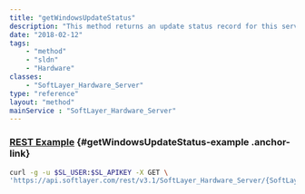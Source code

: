 ```yaml
---
title: "getWindowsUpdateStatus"
description: "This method returns an update status record for this server.  That record will specify if the server is missing updates, or has updates that must be reinstalled or require a reboot to go into affect. "
date: "2018-02-12"
tags:
    - "method"
    - "sldn"
    - "Hardware"
classes:
    - "SoftLayer_Hardware_Server"
type: "reference"
layout: "method"
mainService : "SoftLayer_Hardware_Server"
---
```


### [REST Example](#getWindowsUpdateStatus-example) <a href="/article/rest/"><i class="fas fa-question"></i></a> {#getWindowsUpdateStatus-example .anchor-link} 
```bash
curl -g -u $SL_USER:$SL_APIKEY -X GET \
'https://api.softlayer.com/rest/v3.1/SoftLayer_Hardware_Server/{SoftLayer_Hardware_ServerID}/getWindowsUpdateStatus'
```

